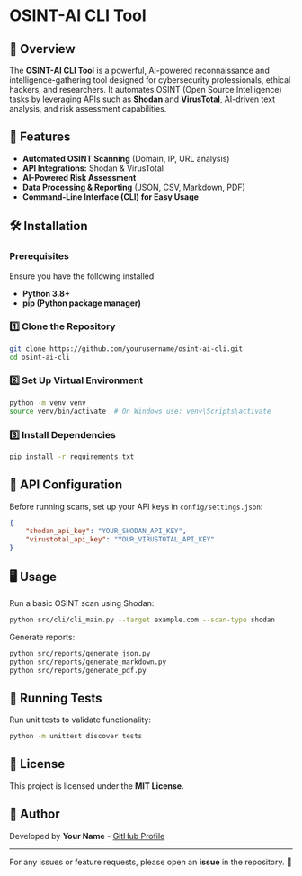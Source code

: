 ﻿# OSINT-AI CLI Tool

## 📌 Overview
The **OSINT-AI CLI Tool** is a powerful, AI-powered reconnaissance and intelligence-gathering tool designed for cybersecurity professionals, ethical hackers, and researchers. It automates OSINT (Open Source Intelligence) tasks by leveraging APIs such as **Shodan** and **VirusTotal**, AI-driven text analysis, and risk assessment capabilities.

## 🚀 Features
- **Automated OSINT Scanning** (Domain, IP, URL analysis)
- **API Integrations:** Shodan & VirusTotal
- **AI-Powered Risk Assessment**
- **Data Processing & Reporting** (JSON, CSV, Markdown, PDF)
- **Command-Line Interface (CLI) for Easy Usage**

## 🛠️ Installation
### **Prerequisites**
Ensure you have the following installed:
- **Python 3.8+**
- **pip (Python package manager)**

### **1️⃣ Clone the Repository**
```bash
git clone https://github.com/yourusername/osint-ai-cli.git
cd osint-ai-cli
```

### **2️⃣ Set Up Virtual Environment**
```bash
python -m venv venv
source venv/bin/activate  # On Windows use: venv\Scripts\activate
```

### **3️⃣ Install Dependencies**
```bash
pip install -r requirements.txt
```

## 🔑 API Configuration
Before running scans, set up your API keys in `config/settings.json`:
```json
{
    "shodan_api_key": "YOUR_SHODAN_API_KEY",
    "virustotal_api_key": "YOUR_VIRUSTOTAL_API_KEY"
}
```

## 🖥️ Usage
Run a basic OSINT scan using Shodan:
```bash
python src/cli/cli_main.py --target example.com --scan-type shodan
```

Generate reports:
```bash
python src/reports/generate_json.py
python src/reports/generate_markdown.py
python src/reports/generate_pdf.py
```

## 🧪 Running Tests
Run unit tests to validate functionality:
```bash
python -m unittest discover tests
```

## 📜 License
This project is licensed under the **MIT License**.

## 👤 Author
Developed by **Your Name** - [GitHub Profile](https://github.com/yourusername)

---
For any issues or feature requests, please open an **issue** in the repository. 🚀
